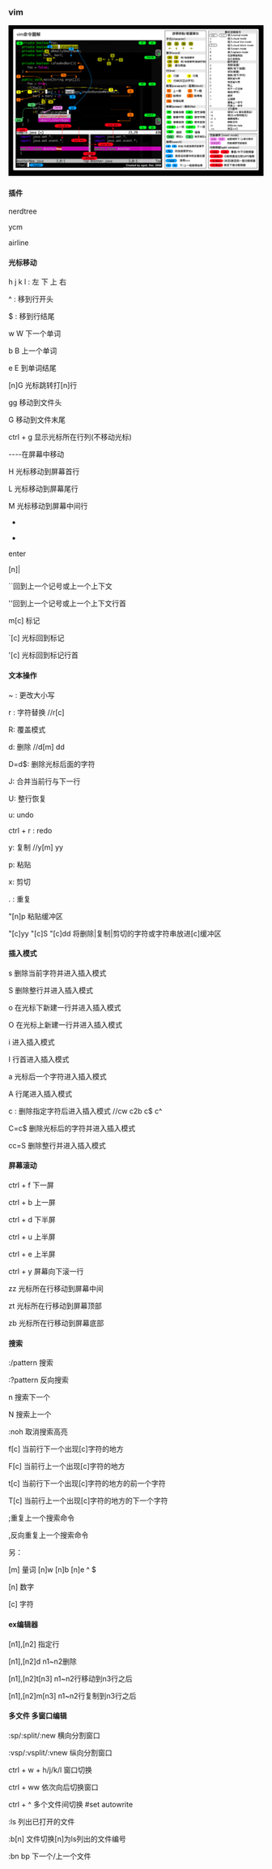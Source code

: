 ### vim

![vim-cmd](vim-cmd.png)

#### 插件


nerdtree


ycm


airline


#### 光标移动


h j k l :  左  下  上  右


^ : 移到行开头


$ : 移到行结尾


w W 下一个单词


b B 上一个单词


e E 到单词结尾


[n]G 光标跳转打[n]行


gg 移动到文件头


G 移动到文件末尾


ctrl + g 显示光标所在行列(不移动光标)


----在屏幕中移动


H 光标移动到屏幕首行


L 光标移动到屏幕尾行


M 光标移动到屏幕中间行


+


-


enter


[n]| 


``回到上一个记号或上一个上下文


''回到上一个记号或上一个上下文行首


m[c]  标记


`[c] 光标回到标记


'[c]  光标回到标记行首








#### 文本操作


~ : 更改大小写


r : 字符替换 //r[c]  


R: 覆盖模式


d: 删除 //d[m] dd 


D=d$: 删除光标后面的字符


J: 合并当前行与下一行


U: 整行恢复


u: undo


ctrl + r : redo


y: 复制 //y[m] yy


p: 粘贴


x: 剪切


. : 重复


"[n]p 粘贴缓冲区


"[c]yy  "[c]S "[c]dd 将删除|复制|剪切的字符或字符串放进[c]缓冲区





#### 插入模式


s 删除当前字符并进入插入模式


S 删除整行并进入插入模式


o 在光标下新建一行并进入插入模式


O  在光标上新建一行并进入插入模式





i 进入插入模式 


I 行首进入插入模式


a 光标后一个字符进入插入模式


A 行尾进入插入模式





c : 删除指定字符后进入插入模式  //cw  c2b c$  c^   


C=c$  删除光标后的字符并进入插入模式


cc=S  删除整行并进入插入模式





#### 屏幕滚动


ctrl + f 下一屏


ctrl + b 上一屏


ctrl + d 下半屏


ctrl + u 上半屏


ctrl + e 上半屏


ctrl + y 屏幕向下滚一行





zz  光标所在行移动到屏幕中间


zt   光标所在行移动到屏幕顶部


zb  光标所在行移动到屏幕底部





#### 搜索


:/pattern  搜索


:?pattern  反向搜索


n 搜索下一个


N 搜索上一个


:noh 取消搜索高亮


f[c] 当前行下一个出现[c]字符的地方


F[c] 当前行上一个出现[c]字符的地方


t[c] 当前行下一个出现[c]字符的地方的前一个字符


T[c] 当前行上一个出现[c]字符的地方的下一个字符


;重复上一个搜索命令


,反向重复上一个搜索命令





另：


[m] 量词   [n]w [n]b [n]e ^ $ 


[n] 数字


[c] 字符











#### ex编辑器


[n1],[n2] 指定行


[n1],[n2]d  n1~n2删除


[n1],[n2]t[n3] n1~n2行移动到n3行之后


[n1],[n2]m[n3] n1~n2行复制到n3行之后








#### 多文件 多窗口编辑


:sp/:split/:new 横向分割窗口


:vsp/:vsplit/:vnew 纵向分割窗口


ctrl + w + h/j/k/l 窗口切换


ctrl + ww 依次向后切换窗口


ctrl + ^ 多个文件间切换 #set autowrite


:ls 列出已打开的文件


:b[n] 文件切换[n]为ls列出的文件编号


:bn bp  下一个/上一个文件


